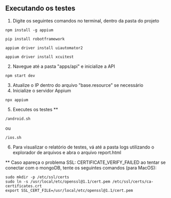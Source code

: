 ## Executando os testes

1. Digite os seguintes comandos no terminal, dentro da pasta do projeto
```
npm install -g appium
```
```
pip install robotframework
```
```
appium driver install uiautomator2
```
```
appium driver install xcuitest
```
2. Navegue até a pasta "apps/api" e inicialize a API
```
npm start dev
```
3. Atualize o IP dentro do arquivo "base.resource" se necessário
4. Inicialize o servidor Appium
```
npx appium
```
5. Executes os testes **
```
/android.sh
```
ou
```
/ios.sh
```
6. Para visualizar o relatório de testes, vá até a pasta logs utilizando o explorador de arquivos e abra o arquivo report.html

** Caso apareça o problema SSL: CERTIFICATE_VERIFY_FAILED ao tentar se conectar com o mongoDB, tente os seguintes comandos (para MacOS):
```
sudo mkdir -p /etc/ssl/certs
sudo ln -s /usr/local/etc/openssl@1.1/cert.pem /etc/ssl/certs/ca-certificates.crt
export SSL_CERT_FILE=/usr/local/etc/openssl@1.1/cert.pem
```
